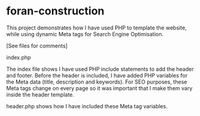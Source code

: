 foran-construction
==================

This project demonstrates how I have used PHP to template the website, while using dynamic Meta tags for 
Search Engine Optimisation.

[See files for comments]

index.php

The index file shows I have used PHP include statements to add the header and footer. Before the header is 
included, I have added PHP variables for the Meta data (title, description and keywords). For SEO purposes, 
these Meta tags change on every page so it was important that I make them vary inside the header template. 

header.php shows how I have included these Meta tag variables.
